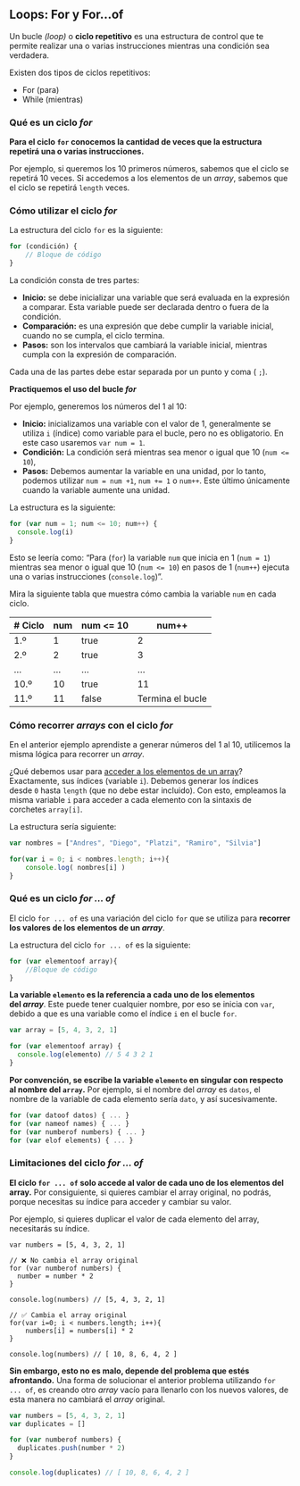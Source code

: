 ## **Loops: For y For...of**

Un bucle *(loop)* o **ciclo repetitivo** es una estructura de control que te permite realizar una o varias instrucciones mientras una condición sea verdadera.

Existen dos tipos de ciclos repetitivos:

- For (para)
- While (mientras)

### Qué es un ciclo *for*

**Para el ciclo `for` conocemos la cantidad de veces que la estructura repetirá una o varias instrucciones.**

Por ejemplo, si queremos los 10 primeros números, sabemos que el ciclo se repetirá 10 veces. Si accedemos a los elementos de un *array*, sabemos que el ciclo se repetirá `length` veces.

### Cómo utilizar el ciclo *for*

La estructura del ciclo `for` es la siguiente:

```jsx
for (condición) {
    // Bloque de código
}
```

La condición consta de tres partes:

- **Inicio:** se debe inicializar una variable que será evaluada en la expresión a comparar. Esta variable puede ser declarada dentro o fuera de la condición.
- **Comparación:** es una expresión que debe cumplir la variable inicial, cuando no se cumpla, el ciclo termina.
- **Pasos:** son los intervalos que cambiará la variable inicial, mientras cumpla con la expresión de comparación.

Cada una de las partes debe estar separada por un punto y coma ( `;`).

**Practiquemos el uso del bucle *for***

Por ejemplo, generemos los números del 1 al 10:

- **Inicio:** inicializamos una variable con el valor de 1, generalmente se utiliza `i` (índice) como variable para el bucle, pero no es obligatorio. En este caso usaremos `var num = 1`.
- **Condición:** La condición será mientras sea menor o igual que 10 (`num <= 10`),
- **Pasos:** Debemos aumentar la variable en una unidad, por lo tanto, podemos utilizar `num = num +1`, `num += 1` o `num++`. Este último únicamente cuando la variable aumente una unidad.

La estructura es la siguiente:

```jsx
for (var num = 1; num <= 10; num++) {
  console.log(i)
}
```

Esto se leería como: “Para (`for`) la variable `num` que inicia en 1 (`num = 1`) mientras sea menor o igual que 10 (`num <= 10`) en pasos de 1 (`num++`) ejecuta una o varias instrucciones (`console.log`)”.

Mira la siguiente tabla que muestra cómo cambia la variable `num` en cada ciclo.

| # Ciclo | num | num <= 10 | num++ |
| --- | --- | --- | --- |
| 1.º | 1 | true | 2 |
| 2.º | 2 | true | 3 |
| … | … | … | … |
| 10.º | 10 | true | 11 |
| 11.º | 11 | false | Termina el bucle |

### Cómo recorrer *arrays* con el ciclo *for*

En el anterior ejemplo aprendiste a generar números del 1 al 10, utilicemos la misma lógica para recorrer un *array*.

¿Qué debemos usar para [acceder a los elementos de un array](https://platzi.com/clases/1814-basico-javascript/26303-arrays/)? Exactamente, sus índices (variable `i`). Debemos generar los índices desde `0` hasta `length` (que no debe estar incluido). Con esto, empleamos la misma variable `i` para acceder a cada elemento con la sintaxis de corchetes `array[i]`.

La estructura sería siguiente:

```jsx
var nombres = ["Andres", "Diego", "Platzi", "Ramiro", "Silvia"]

for(var i = 0; i < nombres.length; i++){
    console.log( nombres[i] )
}
```

### Qué es un ciclo *for … of*

El ciclo `for ... of` es una variación del ciclo `for` que se utiliza para **recorrer los valores de los elementos de un *array***.

La estructura del ciclo `for ... of` es la siguiente:

```jsx
for (var elementoof array){
    //Bloque de código
}
```

**La variable `elemento` es la referencia a cada uno de los elementos del *array***. Este puede tener cualquier nombre, por eso se inicia con `var`, debido a que es una variable como el índice `i` en el bucle `for`.

```jsx
var array = [5, 4, 3, 2, 1]

for (var elementoof array) {
  console.log(elemento) // 5 4 3 2 1
}
```

**Por convención, se escribe la variable `elemento` en singular con respecto al nombre del `array`.** Por ejemplo, si el nombre del *array* es `datos`, el nombre de la variable de cada elemento sería `dato`, y así sucesivamente.

```jsx
for (var datoof datos) { ... }
for (var nameof names) { ... }
for (var numberof numbers) { ... }
for (var elof elements) { ... }
```

### Limitaciones del ciclo *for … of*

**El ciclo `for ... of` solo accede al valor de cada uno de los elementos del array.** Por consiguiente, si quieres cambiar el array original, no podrás, porque necesitas su índice para acceder y cambiar su valor.

Por ejemplo, si quieres duplicar el valor de cada elemento del array, necesitarás su índice.

```
var numbers = [5, 4, 3, 2, 1]

// ❌ No cambia el array original
for (var numberof numbers) {
  number = number * 2
}

console.log(numbers) // [5, 4, 3, 2, 1]

// ✅ Cambia el array original
for(var i=0; i < numbers.length; i++){
    numbers[i] = numbers[i] * 2
}

console.log(numbers) // [ 10, 8, 6, 4, 2 ]

```

**Sin embargo, esto no es malo, depende del problema que estés afrontando.** Una forma de solucionar el anterior problema utilizando `for ... of`, es creando otro *array* vacío para llenarlo con los nuevos valores, de esta manera no cambiará el *array* original.

```jsx
var numbers = [5, 4, 3, 2, 1]
var duplicates = []

for (var numberof numbers) {
  duplicates.push(number * 2)
}

console.log(duplicates) // [ 10, 8, 6, 4, 2 ]

```